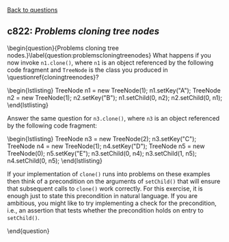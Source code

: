 [Back to questions](../README.md)

## c822: *Problems cloning tree nodes*

\begin{question}{Problems cloning tree nodes.}\label{question:problemscloningtreenodes}
What happens if you now invoke `n1.clone()`, where `n1` is an object referenced by the following code
fragment and `TreeNode` is the class you produced in \questionref{cloningtreenodes}?

\begin{lstlisting}
TreeNode<String> n1 = new TreeNode<String>(1);
n1.setKey("A");
TreeNode<String> n2 = new TreeNode<String>(1);
n2.setKey("B");
n1.setChild(0, n2);
n2.setChild(0, n1);
\end{lstlisting}

Answer the same question for `n3.clone()`, where `n3` is an object referenced by the following code
fragment:	
		
\begin{lstlisting}
TreeNode<String> n3 = new TreeNode<String>(2);
n3.setKey("C");
TreeNode<String> n4 = new TreeNode<String>(1);
n4.setKey("D");
TreeNode<String> n5 = new TreeNode<String>(0);
n5.setKey("E");
n3.setChild(0, n4);
n3.setChild(1, n5);
n4.setChild(0, n5);
\end{lstlisting}

If your implementation of `clone()` runs into problems on these examples then think
of a precondition on the arguments of `setChild()` that will ensure that subsequent
calls to `clone()` work correctly.  For this exercise, it is enough just to state this
precondition in natural language.  If you are ambitious, you might like to try implementing a
check for the precondition, i.e., an assertion that tests whether the precondition holds on
entry to `setChild()`.

\end{question}
